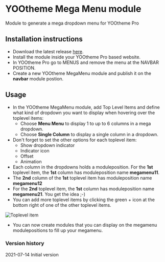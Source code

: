 # YOOtheme Mega Menu module
Module to generate a mega dropdown menu for YOOtheme Pro

## Installation instructions
- Download the latest release <a href="https://github.com/renekreijveld/YOOthemeMegaMenu/releases/tag/1.0.0" target="_blank">here</a>.
- Install the module inside your YOOtheme Pro based website.
- In YOOtheme Pro go to MENUS and remove the menu at the NAVBAR POSITION.
- Create a new YOOtheme MegaMenu module and publish it on the **navbar** module postion.

## Usage

- In the YOOtheme MegaMenu module, add Top Level Items and define what kind of dropdown you want to display when hovering over the toplevel items:
  - Choose **Menu Menu** to display 1 to up to 6 columns in a mega dropdown.
  - Choose **Single Column** to display a single column in a dropdown.
- Don't forget to set the other options for each toplevel item:
  - Show dropdown indicator
  - Indicator icon
  - Offset
  - Animation
- Each column in the dropdowns holds a moduleposition. For the **1st** toplevel item, the **1st** column has moduleposition name **megamenu11**.
- The **2nd** column of the **1st** toplevel item has moduleposition name **megamenu12**
- For the **2nd** toplevel item, the **1st** column has moduleposition name **megamenu21**. You get the idea ;-)
- You can add more toplevel items by clicking the green + icon at the bottom right of one of the other toplevel items.

![Toplevel item](https://github.com/renekreijveld/YOOthemeMegaMenu/blob/main/screenshots/toplevelitem.jpg?raw=true "Toplevel item")

- You can now create modules that you can display on the megamenu modulepositions to fill up your megamenu.

### Version history
2021-07-14 Initial version
